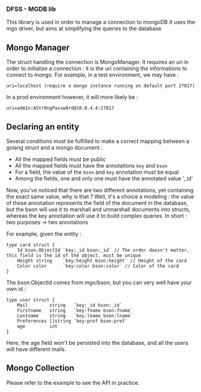### DFSS - MGDB lib ###

This library is used in order to manage a connection to mongoDB
It uses the mgo driver, but aims at simplifying the queries to the database

## Mongo Manager ##

The struct handling the connection is MongoManager. It requires an uri in order to initialize a connection : it is the uri containing the informations to connect to mongo.
For example, in a test environment, we may have :

    uri=localhost (require a mongo instance running on default port 27017)

In a prod environment however, it will more likely be :

    uri=adm1n:AStr0ngPassw0rd@10.0.4.4:27017


## Declaring an entity ##

Several conditions must be fulfilled to make a correct mapping between a golang struct and a mongo document :
- All the mapped fields must be public
- All the mapped fields must have the annotations `key` and `bson`
- For a field, the value of the `bson` and `key` annotation must be equal
- Among the fields, one and only one must have the annotated value '_id'

Now, you've noticed that there are two different annotations, yet containing the exact same value, why is that ?
Well, it's a choice a modeling : the value of these annotation represents the field of the document in the database, but the bson will use it to marshall and unmarshall documents into structs, whereas the key annotation will use it to build complex queries. In short : two purposes -> two annotations

For example, given the entity :

    type card struct {
        Id bson.ObjectId `key:_id bson:_id` // The order doesn't matter, this field is the id of the object, must be unique
        Height string    `key:height bson:height` // Height of the card
        Color color      `key:color bson:color` // Color of the card
    }

The bson.ObjectId comes from mgo/bson, but you can very well have your own id :

    type user struct {
        Mail        string   `key:_id bson:_id`
        Firstname   string   `key:fname bson:fname`
        Lastname    string   `key:lname bson:lname`
        Preferences []string `key:pref bson:pref`
        age         int
    }

Here, the age field won't be persisted into the database, and all the users will have different mails.

## Mongo Collection ##

Please refer to the example to see the API in practice.
